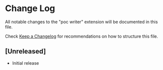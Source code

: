# Change Log

All notable changes to the "poc writer" extension will be documented in this file.

Check [Keep a Changelog](http://keepachangelog.com/) for recommendations on how to structure this file.

## [Unreleased]

- Initial release
